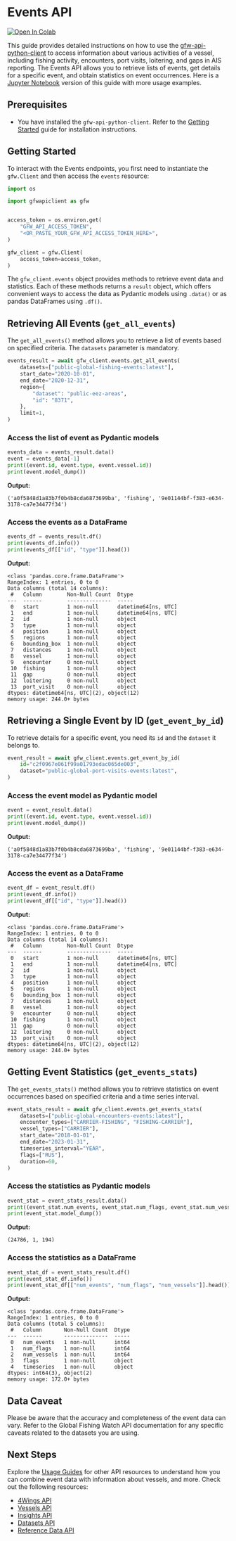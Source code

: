 # Events API

<a href="https://colab.research.google.com/github/GlobalFishingWatch/gfw-api-python-client/blob/develop/notebooks/usage-guides/events-api.ipynb" target="_parent"><img src="https://colab.research.google.com/assets/colab-badge.svg" alt="Open In Colab"/></a>

This guide provides detailed instructions on how to use the [gfw-api-python-client](https://github.com/GlobalFishingWatch/gfw-api-python-client) to access information about various activities of a vessel, including fishing activity, encounters, port visits, loitering, and gaps in AIS reporting. The Events API allows you to retrieve lists of events, get details for a specific event, and obtain statistics on event occurrences. Here is a [Jupyter Notebook](https://github.com/GlobalFishingWatch/gfw-api-python-client/blob/develop/notebooks/usage-guides/events-api.ipynb) version of this guide with more usage examples.

## Prerequisites

- You have installed the `gfw-api-python-client`. Refer to the [Getting Started](../getting-started) guide for installation instructions.

## Getting Started

To interact with the Events endpoints, you first need to instantiate the `gfw.Client` and then access the `events` resource:

```python
import os

import gfwapiclient as gfw


access_token = os.environ.get(
    "GFW_API_ACCESS_TOKEN",
    "<OR_PASTE_YOUR_GFW_API_ACCESS_TOKEN_HERE>",
)

gfw_client = gfw.Client(
    access_token=access_token,
)
```

The `gfw_client.events` object provides methods to retrieve event data and statistics. Each of these methods returns a `result` object, which offers convenient ways to access the data as Pydantic models using `.data()` or as pandas DataFrames using `.df()`.


## Retrieving All Events (`get_all_events`)

The `get_all_events()` method allows you to retrieve a list of events based on specified criteria. The `datasets` parameter is mandatory.

```python
events_result = await gfw_client.events.get_all_events(
    datasets=["public-global-fishing-events:latest"],
    start_date="2020-10-01",
    end_date="2020-12-31",
    region={
        "dataset": "public-eez-areas",
        "id": "8371",
    },
    limit=1,
)
```

### Access the list of event as Pydantic models

```python
events_data = events_result.data()
event = events_data[-1]
print((event.id, event.type, event.vessel.id))
print(event.model_dump())
```

**Output:**

```
('a0f5848d1a83b7f0b4b8cda6873699ba', 'fishing', '9e01144bf-f383-e634-3178-ca7e34477f34')
```

### Access the events as a DataFrame

```python
events_df = events_result.df()
print(events_df.info())
print(events_df[["id", "type"]].head())
```

**Output:**

```
<class 'pandas.core.frame.DataFrame'>
RangeIndex: 1 entries, 0 to 0
Data columns (total 14 columns):
 #   Column        Non-Null Count  Dtype
---  ------        --------------  -----
 0   start         1 non-null      datetime64[ns, UTC]
 1   end           1 non-null      datetime64[ns, UTC]
 2   id            1 non-null      object
 3   type          1 non-null      object
 4   position      1 non-null      object
 5   regions       1 non-null      object
 6   bounding_box  1 non-null      object
 7   distances     1 non-null      object
 8   vessel        1 non-null      object
 9   encounter     0 non-null      object
 10  fishing       1 non-null      object
 11  gap           0 non-null      object
 12  loitering     0 non-null      object
 13  port_visit    0 non-null      object
dtypes: datetime64[ns, UTC](2), object(12)
memory usage: 244.0+ bytes
```

## Retrieving a Single Event by ID (`get_event_by_id`)

To retrieve details for a specific event, you need its `id` and the `dataset` it belongs to.

```python
event_result = await gfw_client.events.get_event_by_id(
    id="c2f0967e061f99a01793edac065de003",
    dataset="public-global-port-visits-events:latest",
)
```

### Access the event model as Pydantic model

```python
event = event_result.data()
print((event.id, event.type, event.vessel.id))
print(event.model_dump())
```

**Output:**

```
('a0f5848d1a83b7f0b4b8cda6873699ba', 'fishing', '9e01144bf-f383-e634-3178-ca7e34477f34')
```

### Access the event as a DataFrame

```python
event_df = event_result.df()
print(event_df.info())
print(event_df[["id", "type"]].head())
```

**Output:**

```
<class 'pandas.core.frame.DataFrame'>
RangeIndex: 1 entries, 0 to 0
Data columns (total 14 columns):
 #   Column        Non-Null Count  Dtype
---  ------        --------------  -----
 0   start         1 non-null      datetime64[ns, UTC]
 1   end           1 non-null      datetime64[ns, UTC]
 2   id            1 non-null      object
 3   type          1 non-null      object
 4   position      1 non-null      object
 5   regions       1 non-null      object
 6   bounding_box  1 non-null      object
 7   distances     1 non-null      object
 8   vessel        1 non-null      object
 9   encounter     0 non-null      object
 10  fishing       1 non-null      object
 11  gap           0 non-null      object
 12  loitering     0 non-null      object
 13  port_visit    0 non-null      object
dtypes: datetime64[ns, UTC](2), object(12)
memory usage: 244.0+ bytes
```

## Getting Event Statistics (`get_events_stats`)

The `get_events_stats()` method allows you to retrieve statistics on event occurrences based on specified criteria and a time series interval.

```python
event_stats_result = await gfw_client.events.get_events_stats(
    datasets=["public-global-encounters-events:latest"],
    encounter_types=["CARRIER-FISHING", "FISHING-CARRIER"],
    vessel_types=["CARRIER"],
    start_date="2018-01-01",
    end_date="2023-01-31",
    timeseries_interval="YEAR",
    flags=["RUS"],
    duration=60,
)
```

### Access the statistics as Pydantic models

```python
event_stat = event_stats_result.data()
print((event_stat.num_events, event_stat.num_flags, event_stat.num_vessels))
print(event_stat.model_dump())
```

**Output:**

```
(24786, 1, 194)
```

### Access the statistics as a DataFrame

```python
event_stat_df = event_stats_result.df()
print(event_stat_df.info())
print(event_stat_df[["num_events", "num_flags", "num_vessels"]].head())
```

**Output:**

```
<class 'pandas.core.frame.DataFrame'>
RangeIndex: 1 entries, 0 to 0
Data columns (total 5 columns):
 #   Column       Non-Null Count  Dtype
---  ------       --------------  -----
 0   num_events   1 non-null      int64
 1   num_flags    1 non-null      int64
 2   num_vessels  1 non-null      int64
 3   flags        1 non-null      object
 4   timeseries   1 non-null      object
dtypes: int64(3), object(2)
memory usage: 172.0+ bytes
```

## Data Caveat

Please be aware that the accuracy and completeness of the event data can vary. Refer to the Global Fishing Watch API documentation for any specific caveats related to the datasets you are using.


## Next Steps

Explore the [Usage Guides](index) for other API resources to understand how you can combine event data with information about vessels, and more. Check out the following resources:

  - [4Wings API](4wings-api)
  - [Vessels API](vessels-api)
  - [Insights API](insights-api)
  - [Datasets API](datasets-api)
  - [Reference Data API](references-data-api)
